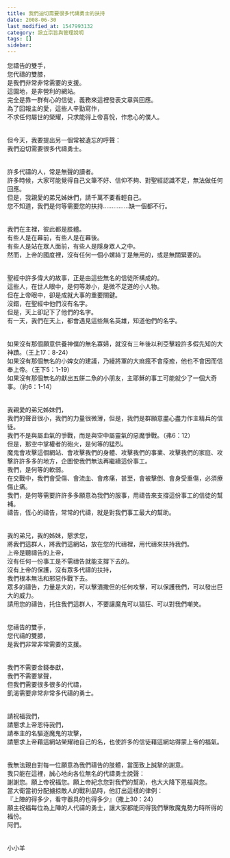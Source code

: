 ```yaml
---
title: 我們迫切需要很多代禱勇士的扶持
date: 2008-06-30
last_modified_at: 1547993132
category: 設立宗旨與管理說明
tags: []
sidebar: 
---
```


<p>您禱告的雙手，<br/>您代禱的雙膝，<br/>是我們非常非常需要的支援。<br/><!--more-->這園地，是非營利的網站。<br/>完全是靠一群有心的信徒，義務來這裡發表文章與回應。<br/>為了回報主的愛，這些人辛勤寫作，<br/>不求任何屬世的榮耀，只求能得上帝喜悅，作忠心的僕人。<br/><br/><br/>但今天，我要提出另一個常被遺忘的呼聲：<br/>我們迫切需要很多代禱勇士。<br/><br/><br/>許多代禱的人，常是無聲的讀者。<br/>許多時候，大家可能覺得自己文筆不好、信仰不夠、對聖經認識不足，無法做任何回應。<br/>但是，我親愛的弟兄姊妹們，請千萬不要看輕自己。<br/>您不知道，我們是何等需要您的扶持……………缺一個都不行。<br/><br/><br/>我們在主裡，彼此都是肢體。<br/>有些人是在幕前，有些人是在幕後。<br/>有些人是站在眾人面前，有些人是隱身眾人之中。<br/>然而，上帝的國度裡，沒有任何一個小螺絲丁是無用的，或是無關緊要的。<br/><br/><br/>聖經中許多偉大的故事，正是由這些無名的信徒所構成的。<br/>這些人，在世人眼中，是何等渺小，是微不足道的小人物。<br/>但在上帝眼中，卻是成就大事的重要關鍵。<br/>沒錯，在聖經中他們沒有名字。<br/>但是，天上卻記下了他們的名字。<br/>有一天，我們在天上，都會遇見這些無名英雄，知道他們的名字。<br/><br/><br/>如果沒有那個願意供養神僕的無名寡婦，就沒有三年後以利亞擊殺許多假先知的大神蹟。（王上17：8-24）<br/>如果沒有那個無名的小婢女的建議，乃縵將軍的大痲瘋不會痊癒，他也不會因而信奉上帝。（王下5：1-19）<br/>如果沒有那個無名的獻出五餅二魚的小朋友，主耶穌的事工可能就少了一個大奇事。（約6：1-14）<br/><br/><br/>我親愛的弟兄姊妹們，<br/>我們的聲音很小，我們的力量很微薄，但是，我們是群願意盡心盡力作主精兵的信徒。<br/>我們不是與屬血氣的爭戰，而是與空中屬靈氣的惡魔爭戰。（弗6：12）<br/>但是，那空中掌權者的砲火，是何等的猛烈。<br/>魔鬼會攻擊這個網站、會攻擊我們的身體、攻擊我們的事業、攻擊我們的家庭、攻擊許許多多的地方，企圖使我們無法再繼續這份事工。<br/>我們，是何等的軟弱。<br/>在交戰中，我們會受傷、會流血、會疼痛，甚至，會被擊倒、會身受重傷，必須療傷止痛。<br/>我們，是何等需要許許多多願意為我們的服事，用禱告來支撐這份事工的信徒的幫補。<br/>禱告，恆心的禱告，常常的代禱，就是對我們事工最大的幫助。<br/><br/><br/>我的弟兄，我的姊妹，懇求您，<br/>將我們這群人，將我們這網站，放在您的代禱裡，用代禱來扶持我們。<br/>上帝是聽禱告的上帝，<br/>沒有任何一份事工是不需禱告就能支撐下去的。<br/>沒有上帝的保護，沒有眾多代禱的扶持，<br/>我們根本無法和邪惡作戰下去。<br/>眾多的禱告，力量是大的，可以擊潰撒但的任何攻擊，可以保護我們，可以發出巨大的威力。<br/>請用您的禱告，托住我們這群人，不要讓魔鬼可以猖狂、可以對我們嘲笑。<br/><br/><br/>您禱告的雙手，<br/>您代禱的雙膝，<br/>是我們非常非常需要的支援。<br/><br/><br/>我們不需要金錢奉獻，<br/>我們不需要掌聲，<br/>但我們需要很多很多的代禱，<br/>飢渴需要非常非常多代禱的勇士。<br/><br/><br/>請祝福我們，<br/>請懇求上帝恩待我們，<br/>請奉主的名驅逐魔鬼的攻擊，<br/>請懇求上帝藉這網站榮耀祂自己的名，也使許多的信徒藉這網站得蒙上帝的福氣。<br/><br/><br/>我無法親自對每一位願意為我們禱告的肢體，當面致上誠摯的謝意。<br/>我只能在這裡，誠心地向各位無名的代禱勇士說聲：<br/>謝謝您。願上帝祝福您。願上帝紀念您對我們的幫助，也大大降下恩福與您。<br/>當大衛當初分配擄掠敵人的戰利品時，他訂出這樣的律例：<br/>『上陣的得多少，看守器具的也得多少』（撒上30：24）<br/>願主祝福每位為上陣的人代禱的勇士，讓大家都能同得我們擊敗魔鬼勢力時所得的福份。<br/>阿們。<br/><br/><br/>小小羊<br/></p><p> </p><br/>